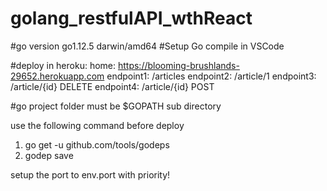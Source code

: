 # golang_restfulAPI_wthReact

#go version go1.12.5 darwin/amd64
#Setup Go compile in VSCode

#deploy in heroku: 
home: https://blooming-brushlands-29652.herokuapp.com
endpoint1: /articles
endpoint2: /article/1
endpoint3: /article/{id} DELETE 
endpoint4: /article/{id} POST


#go project folder must be $GOPATH sub directory

use the following command before deploy
1. go get -u github.com/tools/godeps
2. godep save 

setup the port to env.port with priority!

